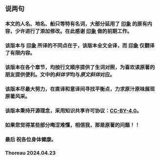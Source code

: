 ## 说两句

### 本文的人名、地名、船只等特有名词，大部分延用了 <u>[印象](https://github.com/RockyChing/the_expanse)</u> 的原有内容，少许进行了添加修改。在此感谢 <u>[印象](https://github.com/RockyChing/the_expanse)</u> 做的前期工作。



### 该版本与 <u>印象</u>   所译的不同点在于，该版本全文全译，而 <u>[印象](https://github.com/RockyChing/the_expanse)</u>  仅翻译了有限内容。



### 该版本在各个章节，均按行文顺序提供了生词对照，为喜欢读原著的朋友提供便利。文中的*斜体字*均与*原文斜体*对应。



### 该版本尽最大努力，在直译和意译间寻找平衡点，力求原汁原味展现原著风采。



### 该版本秉持开源理念，采用知识共享许可协议：[CC-BY-4.0](https://creativecommons.org/licenses/by/4.0/)。



### 如果您觉得某些部分晦涩难懂，相信我，那是原著的问题！！



### 最后 祝各位身体健康。

### Thoreau 2024.04.23

